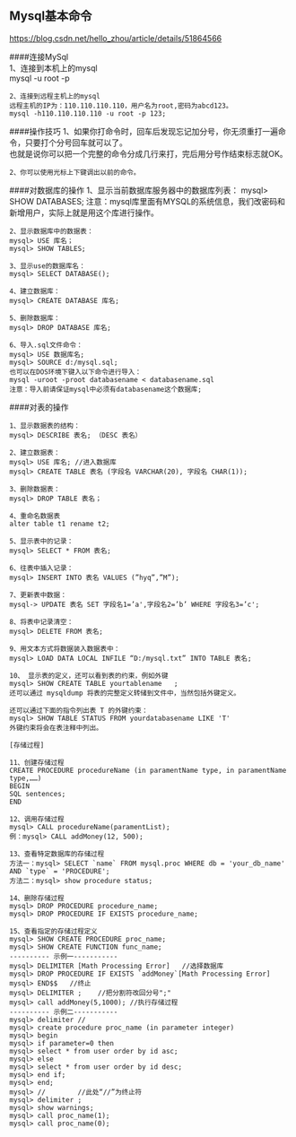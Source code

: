 ## Mysql基本命令

https://blog.csdn.net/hello_zhou/article/details/51864566

####连接MySql  
    1、连接到本机上的mysql  
    mysql -u root -p  
      
    2、连接到远程主机上的mysql  
    远程主机的IP为：110.110.110.110，用户名为root,密码为abcd123。  
    mysql -h110.110.110.110 -u root -p 123;


####操作技巧
    1、如果你打命令时，回车后发现忘记加分号，你无须重打一遍命令，只要打个分号回车就可以了。  
    也就是说你可以把一个完整的命令分成几行来打，完后用分号作结束标志就OK。  
      
    2、你可以使用光标上下键调出以前的命令。


####对数据库的操作
    1、显示当前数据库服务器中的数据库列表：
    mysql> SHOW DATABASES;
    注意：mysql库里面有MYSQL的系统信息，我们改密码和新增用户，实际上就是用这个库进行操作。
      
    2、显示数据库中的数据表：
    mysql> USE 库名；
    mysql> SHOW TABLES;
      
    3、显示use的数据库名：
    mysql> SELECT DATABASE();
      
    4、建立数据库：
    mysql> CREATE DATABASE 库名;
      
    5、删除数据库：
    mysql> DROP DATABASE 库名;
      
    6、导入.sql文件命令：
    mysql> USE 数据库名;
    mysql> SOURCE d:/mysql.sql;
    也可以在DOS环境下键入以下命令进行导入：
    mysql -uroot -proot databasename < databasename.sql
    注意：导入前请保证mysql中必须有databasename这个数据库;
    
####对表的操作

    1、显示数据表的结构：
    mysql> DESCRIBE 表名; （DESC 表名）
      
    2、建立数据表：
    mysql> USE 库名; //进入数据库
    mysql> CREATE TABLE 表名 (字段名 VARCHAR(20), 字段名 CHAR(1));
      
    3、删除数据表：
    mysql> DROP TABLE 表名；
      
    4、重命名数据表
    alter table t1 rename t2;
      
    5、显示表中的记录：
    mysql> SELECT * FROM 表名;
      
    6、往表中插入记录：
    mysql> INSERT INTO 表名 VALUES (”hyq”,”M”);
      
    7、更新表中数据：
    mysql-> UPDATE 表名 SET 字段名1=’a',字段名2=’b’ WHERE 字段名3=’c';
      
    8、将表中记录清空：
    mysql> DELETE FROM 表名;
      
    9、用文本方式将数据装入数据表中：
    mysql> LOAD DATA LOCAL INFILE “D:/mysql.txt” INTO TABLE 表名;
      
    10、 显示表的定义，还可以看到表的约束，例如外键
    mysql> SHOW CREATE TABLE yourtablename   ; 
    还可以通过 mysqldump 将表的完整定义转储到文件中，当然包括外键定义。     
      
    还可以通过下面的指令列出表 T 的外键约束：     
    mysql> SHOW TABLE STATUS FROM yourdatabasename LIKE 'T'   
    外键约束将会在表注释中列出。
      
    [存储过程]
      
    11、创建存储过程
    CREATE PROCEDURE procedureName (in paramentName type, in paramentName type,……)
    BEGIN
    SQL sentences;
    END
      
    12、调用存储过程
    mysql> CALL procedureName(paramentList);
    例：mysql> CALL addMoney(12, 500);
      
    13、查看特定数据库的存储过程
    方法一：mysql> SELECT `name` FROM mysql.proc WHERE db = 'your_db_name' AND `type` = 'PROCEDURE';
    方法二：mysql> show procedure status;
      
    14、删除存储过程
    mysql> DROP PROCEDURE procedure_name;
    mysql> DROP PROCEDURE IF EXISTS procedure_name;
      
    15、查看指定的存储过程定义
    mysql> SHOW CREATE PROCEDURE proc_name;
    mysql> SHOW CREATE FUNCTION func_name;
    ---------- 示例一-----------
    mysql> DELIMITER [Math Processing Error]   //选择数据库
    mysql> DROP PROCEDURE IF EXISTS `addMoney`[Math Processing Error]
    mysql> END$$   //终止
    mysql> DELIMITER ;    //把分割符改回分号";"
    mysql> call addMoney(5,1000); //执行存储过程
    ---------- 示例二-----------
    mysql> delimiter // 
    mysql> create procedure proc_name (in parameter integer) 
    mysql> begin 
    mysql> if parameter=0 then 
    mysql> select * from user order by id asc; 
    mysql> else 
    mysql> select * from user order by id desc; 
    mysql> end if; 
    mysql> end; 
    mysql> //        //此处“//”为终止符
    mysql> delimiter ; 
    mysql> show warnings; 
    mysql> call proc_name(1); 
    mysql> call proc_name(0);